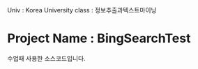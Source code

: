 Univ : Korea University
class : 정보추출과텍스트마이닝

Project Name : BingSearchTest
==============




수업때 사용한 소스코드입니다.
